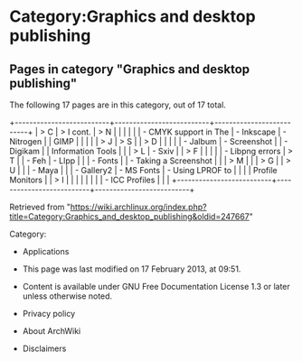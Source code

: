 Category:Graphics and desktop publishing
========================================

Pages in category "Graphics and desktop publishing"
---------------------------------------------------

The following 17 pages are in this category, out of 17 total.

+--------------------------+--------------------------+--------------------------+
| > C                      | > I cont.                | > N                      |
|                          |                          |                          |
| -   CMYK support in The  | -   Inkscape             | -   Nitrogen             |
|     GIMP                 |                          |                          |
|                          | > J                      | > S                      |
| > D                      |                          |                          |
|                          | -   Jalbum               | -   Screenshot           |
| -   Digikam              |                          |     Information Tools    |
|                          | > L                      | -   Sxiv                 |
| > F                      |                          |                          |
|                          | -   Libpng errors        | > T                      |
| -   Feh                  | -   Llpp                 |                          |
| -   Fonts                |                          | -   Taking a Screenshot  |
|                          | > M                      |                          |
| > G                      |                          | > U                      |
|                          | -   Maya                 |                          |
| -   Gallery2             | -   MS Fonts             | -   Using LPROF to       |
|                          |                          |     Profile Monitors     |
| > I                      |                          |                          |
|                          |                          |                          |
| -   ICC Profiles         |                          |                          |
+--------------------------+--------------------------+--------------------------+

Retrieved from
"https://wiki.archlinux.org/index.php?title=Category:Graphics_and_desktop_publishing&oldid=247667"

Category:

-   Applications

-   This page was last modified on 17 February 2013, at 09:51.
-   Content is available under GNU Free Documentation License 1.3 or
    later unless otherwise noted.
-   Privacy policy
-   About ArchWiki
-   Disclaimers
